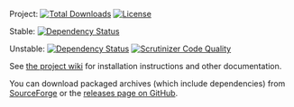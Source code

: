 Project: [![Total Downloads](https://poser.pugx.org/pear2/net_routeros/downloads)](https://packagist.org/packages/pear2/net_routeros) [![License](https://poser.pugx.org/pear2/net_routeros/license)](https://packagist.org/packages/pear2/net_routeros)

Stable: [![Dependency Status](https://www.versioneye.com/php/pear2:net_routeros/dev-master/badge.svg)](https://www.versioneye.com/php/pear2:net_routeros/dev-master)

Unstable: [![Dependency Status](https://www.versioneye.com/php/pear2:net_routeros/dev-develop/badge.svg)](https://www.versioneye.com/php/pear2:net_routeros/dev-develop)
[![Scrutinizer Code Quality](https://scrutinizer-ci.com/g/pear2/Net_RouterOS/badges/quality-score.png?b=develop)](https://scrutinizer-ci.com/g/pear2/Net_RouterOS/?branch=develop)

See [the project wiki](https://github.com/pear2/Net_RouterOS/wiki) for installation instructions and other documentation.

You can download packaged archives (which include dependencies) from [SourceForge](http://sourceforge.net/projects/netrouteros/) or the [releases page on GitHub](https://github.com/pear2/Net_RouterOS/releases).
